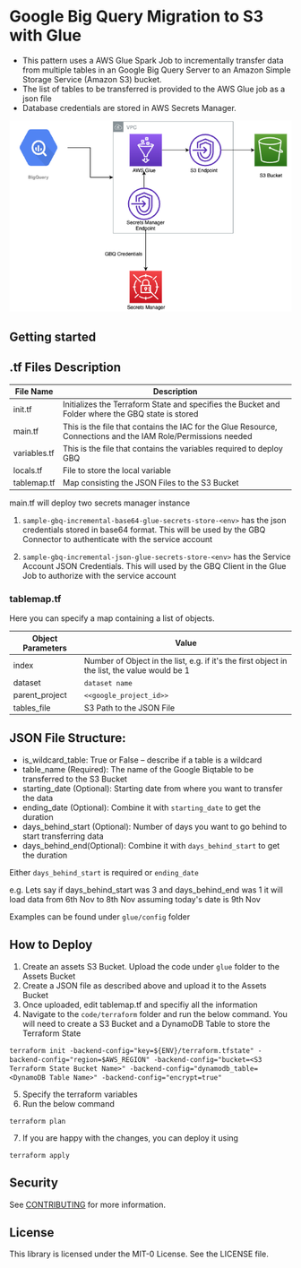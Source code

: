 # Google Big Query Migration to S3 with Glue

* This pattern uses a AWS Glue Spark Job to incrementally transfer data from multiple tables in an Google Big Query Server to an Amazon Simple Storage Service (Amazon S3) bucket.
* The list of tables to be transferred is provided to the AWS Glue job as a json file
* Database credentials are stored in AWS Secrets Manager.

![](architecture.png)

## Getting started

## .tf Files Description
| File Name | Description |
|-----|-----|
| init.tf | Initializes the Terraform State and specifies the Bucket and Folder where the GBQ state is stored |
| main.tf | This is the file that contains the IAC for the Glue Resource, Connections and the IAM Role/Permissions needed
| variables.tf | This is the file that contains the variables required to deploy GBQ|
| locals.tf | File to store the local variable |
| tablemap.tf | Map consisting the JSON Files to the S3 Bucket |

main.tf will deploy two secrets manager instance
1. `sample-gbq-incremental-base64-glue-secrets-store-<env>` has the json credentials stored in base64 format.  This will be used by the GBQ Connector to authenticate with the service account

2. `sample-gbq-incremental-json-glue-secrets-store-<env>` has the Service Account JSON Credentials.  This will used by the GBQ Client in the Glue Job to authorize with the service account

### tablemap.tf

Here you can specify a map containing a list of objects.

| Object Parameters | Value |
|----|----|
| index | Number of Object in the list, e.g. if it's the first object in the list, the value would be 1 |  
| dataset | `dataset name` | 
| parent_project | `<<google_project_id>>` |
| tables_file | S3 Path to the JSON File | 

## JSON File Structure:
* is_wildcard_table: True or False – describe if a table is a wildcard
* table_name (Required): The name of the Google Biqtable to be transferred to the S3 Bucket
* starting_date  (Optional): Starting date from where you want to transfer the data
* ending_date  (Optional): Combine it with `starting_date` to get the duration
* days_behind_start (Optional): Number of days you want to go behind to start transferring data
* days_behind_end(Optional): Combine it with `days_behind_start` to get the duration

Either `days_behind_start` is required or `ending_date`

e.g. Lets say if days_behind_start was 3 and days_behind_end was 1 it will load data from 6th Nov to 8th Nov assuming today's date is 9th Nov

Examples can be found under ```glue/config``` folder


## How to Deploy

1. Create an assets S3 Bucket.  Upload the code under `glue` folder to the Assets Bucket
2. Create a JSON file as described above and upload it to the Assets Bucket
3. Once uploaded, edit tablemap.tf and specifiy all the information 
4. Navigate to the `code/terraform` folder and run the below command. You will need to create a S3 Bucket and a DynamoDB Table to store the Terraform State
```
terraform init -backend-config="key=${ENV}/terraform.tfstate" -backend-config="region=$AWS_REGION" -backend-config="bucket=<S3 Terraform State Bucket Name>" -backend-config="dynamodb_table=<DynamoDB Table Name>" -backend-config="encrypt=true"
```
5. Specify the terraform variables
6. Run the below command

```
terraform plan

```

7. If you are happy with the changes, you can deploy it using

```
terraform apply

```

## Security

See [CONTRIBUTING](CONTRIBUTING.md#security-issue-notifications) for more information.

## License

This library is licensed under the MIT-0 License. See the LICENSE file.
